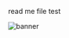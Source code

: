 read me file test


![banner](https://github.com/Magomin/FriblLinkedinScraper/assets/167082719/47122882-0df9-4d27-b869-e4d3917b928c)
